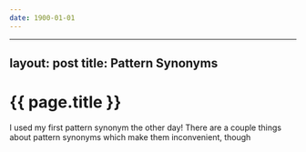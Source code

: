 ```yaml
---
date: 1900-01-01
---
```



---
layout: post
title: Pattern Synonyms
---

{{ page.title }}
================

I used my first pattern synonym the other day! There are a couple things about
pattern synonyms which make them inconvenient, though


